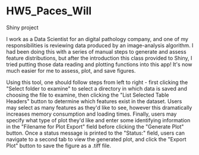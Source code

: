 # HW5_Paces_Will
Shiny project

I work as a Data Scientist for an digital pathology company, and one of my responsibilities is reviewing data produced by an image-analysis algorithm. I had been doing this with a series of manual steps to generate and assess feature distributions, but after the introduction this class provided to Shiny, I tried putting those data reading and plotting functions into this app! It's now much easier for me to assess, plot, and save figures.

Using this tool, one should follow steps from left to right - first clicking the "Select folder to examine" to select a directory in which data is saved and choosing the file to examine, then clicking the "List Selected Table Headers" button to determine which features exist in the dataset. Users may select as many features as they'd like to see, however this dramatically increases memory consumption and loading times. Finally, users may specify what type of plot they'd like and enter some identifying information in the "Filename for Plot Export" field before clicking the "Generate Plot" button. Once a status message is printed to the "Status:" field, users can navigate to a second tab to view the generated plot, and click the "Export Plot" button to save the figure as a .tiff file.
